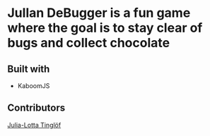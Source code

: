 # Jullan DeBugger is a fun game where the goal is to stay clear of bugs and collect chocolate

## Built with

- KaboomJS

## Contributors

[Julia-Lotta Tinglöf](https://github.com/julialotta) </br>
